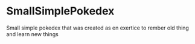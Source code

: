 # SmallSimplePokedex
 Small simple pokedex that was created as en exertice to rember old thing and learn new things 
